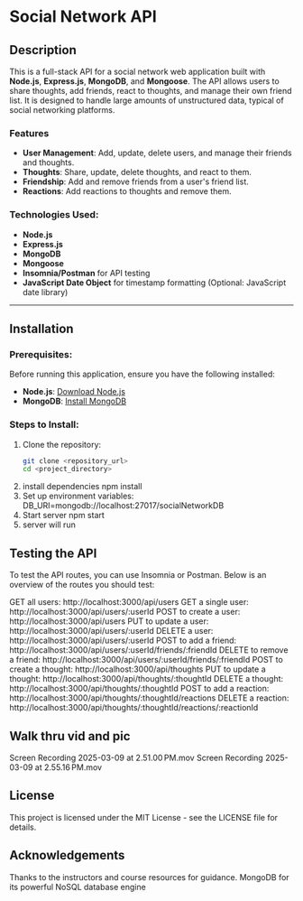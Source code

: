 # Social Network API

## Description

This is a full-stack API for a social network web application built with **Node.js**, **Express.js**, **MongoDB**, and **Mongoose**. The API allows users to share thoughts, add friends, react to thoughts, and manage their own friend list. It is designed to handle large amounts of unstructured data, typical of social networking platforms.

### Features
- **User Management**: Add, update, delete users, and manage their friends and thoughts.
- **Thoughts**: Share, update, delete thoughts, and react to them.
- **Friendship**: Add and remove friends from a user's friend list.
- **Reactions**: Add reactions to thoughts and remove them.

### Technologies Used:
- **Node.js**
- **Express.js**
- **MongoDB**
- **Mongoose**
- **Insomnia/Postman** for API testing
- **JavaScript Date Object** for timestamp formatting (Optional: JavaScript date library)

---

## Installation

### Prerequisites:
Before running this application, ensure you have the following installed:
- **Node.js**: [Download Node.js](https://nodejs.org/)
- **MongoDB**: [Install MongoDB](https://www.mongodb.com/docs/manual/installation/)

### Steps to Install:
1. Clone the repository:
   ```bash
   git clone <repository_url>
   cd <project_directory>
2. install dependencies 
    npm install
3. Set up environment variables:
    DB_URI=mongodb://localhost:27017/socialNetworkDB
4. Start server
    npm start
5. server will run

## Testing the API
To test the API routes, you can use Insomnia or Postman. Below is an overview of the routes you should test:

GET all users: http://localhost:3000/api/users
GET a single user: http://localhost:3000/api/users/:userId
POST to create a user: http://localhost:3000/api/users
PUT to update a user: http://localhost:3000/api/users/:userId
DELETE a user: http://localhost:3000/api/users/:userId
POST to add a friend: http://localhost:3000/api/users/:userId/friends/:friendId
DELETE to remove a friend: http://localhost:3000/api/users/:userId/friends/:friendId
POST to create a thought: http://localhost:3000/api/thoughts
PUT to update a thought: http://localhost:3000/api/thoughts/:thoughtId
DELETE a thought: http://localhost:3000/api/thoughts/:thoughtId
POST to add a reaction: http://localhost:3000/api/thoughts/:thoughtId/reactions
DELETE a reaction: http://localhost:3000/api/thoughts/:thoughtId/reactions/:reactionId

## Walk thru vid and pic
Screen Recording 2025-03-09 at 2.51.00 PM.mov
Screen Recording 2025-03-09 at 2.55.16 PM.mov


## License

This project is licensed under the MIT License - see the LICENSE file for details.

 ## Acknowledgements
Thanks to the instructors and course resources for guidance.
MongoDB for its powerful NoSQL database engine
